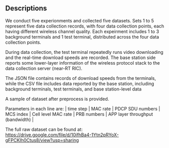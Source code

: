 ## Descriptions

We conduct five experionments and collected five datasets. Sets 1 to 5 represent five data collection records, with four data collection points, each having different wireless channel quality. Each expeirment includes 1 to 3 background terminals and 1 test terminal, distributed across the four data collection points.

During data collection, the test terminal repeatedly runs video downloading and the real-time download speeds are recorded. The base station side reports some lower-layer information of the wireless protocol stack to the data collection server (near-RT RIC).

The JSON file contains records of download speeds from the terminals, while the CSV file includes data reported by the base station, including background terminals, test terminals, and base station-level data

A sample of dataset after preprocess is provided. 

Parameters in each line are:
| time step | MAC rate | PDCP SDU numbers | MCS index | Cell level MAC rate | PRB numbers | APP layer throughput (bandwidth) |

The full raw dataset can be found at: https://drive.google.com/file/d/10ifhBa4-1Ytn2pRYoX-gFPCKIh0Ctus8/view?usp=sharing

